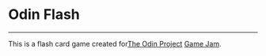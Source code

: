 # Odin Flash
***
This is a flash card game created for[The Odin Project](https://www.theodinproject.com/) [Game Jam](https://itch.io/jam/top-jam-1).